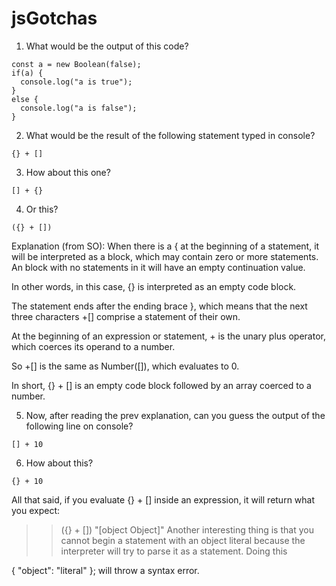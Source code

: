 # jsGotchas


1) What would be the output of this code?
```
const a = new Boolean(false);
if(a) {
  console.log("a is true");
}
else {
  console.log("a is false");
}
```

2) What would be the result of the following statement typed in console?
```
{} + []
```

3) How about this one?
```
[] + {}
```

4) Or this?
```
({} + [])
```

Explanation (from SO):
When there is a { at the beginning of a statement, it will be interpreted as a block, which may contain zero or more statements. An block with no statements in it will have an empty continuation value.

In other words, in this case, {} is interpreted as an empty code block.

The statement ends after the ending brace }, which means that the next three characters +[] comprise a statement of their own.

At the beginning of an expression or statement, + is the unary plus operator, which coerces its operand to a number.

So +[] is the same as Number([]), which evaluates to 0.

In short, {} + [] is an empty code block followed by an array coerced to a number.

5) Now, after reading the prev explanation, can you guess the output of the following line on console?
```
[] + 10
```

6) How about this?
```
{} + 10
```

All that said, if you evaluate {} + [] inside an expression, it will return what you expect:

>> ({} + []) 
"[object Object]" 
Another interesting thing is that you cannot begin a statement with an object literal because the interpreter will try to parse it as a statement. Doing this

{ "object": "literal" };
will throw a syntax error.



